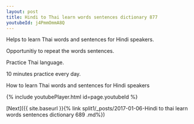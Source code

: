```yaml
---
layout: post
title: Hindi to Thai learn words sentences dictionary 877 
youtubeId: j4PmmOmmA8Q
---
```

 
 
Helps to learn Thai words and sentences for Hindi speakers.

Opportunitiy to repeat the words sentences. 

Practice Thai language. 
 
10 minutes practice every day. 
 
How to learn Thai words and sentences for Hindi speakers 
 
{% include youtubePlayer.html id=page.youtubeId %}
 
 
[Next]({{ site.baseurl }}{% link  split1/_posts/2017-01-06-Hindi to thai learn words sentences dictionary 689 .md%})
 
